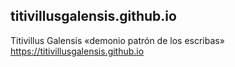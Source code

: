 ## titivillusgalensis.github.io
Titivillus Galensis «demonio patrón de los escribas» https://titivillusgalensis.github.io

